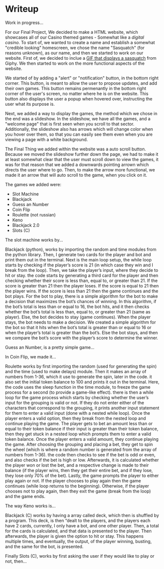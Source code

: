 
# Writeup

Work in progress...

   For our Final Project, We decided to make a HTML website, which showcases all of our Casino themed games - Somewhat like a _digital casino_.
To start of, we wanted to create a name and establish a somewhat "credible looking" homescreen, we chose the name "Sasquatch" (for reasons unknown), as our name, and then we started to work on our website. First of, we decided to inclue a [GIF that displays a sasquatch](https://giphy.com/gifs/gjHuIwidiRcjemb1GH) from Giphy. We then started to work on the more functional aspects of the website. 

   We started of by adding a "alert" or "notification" button, in the bottom right corner. This button, is meant to allow the user to propose updates, and add their own games. This button remains permenantly in the bottom right corner of the user's screen, no matter where he is on the website. This button also displays the user a popup when hovered over, instructing the user what its purpose is.

   Next, we added a way to display the games, the method which we chose in the end was a slideshow. In the slideshow, we have all the games, and a "welcome page" that is first seen when you scroll to that sector. Additionally, the slideshow also has arrows which will change color when you hover over them, so that you can easily see them even when you are viewing a page with a white background.
   
   The Final Thing we added within the website was a auto scroll button. Because we moved the slideshow further down the page, we had to make it at least somewhat clear that the user must scroll down to view the games, it was for that reason that we added a downwards pointing arrown which directs the user where to go. Then, to make the arrow more functional, we made it an arrow that will auto scroll to the game, when you click on it.
   
The games we added were:
-  Slot Machine
- Blackjack
- Guess an Number
- Coin Flip
- Roulette (not russian)
- Keno
- Blackjack 2.0
- Slots (C)  

The slot machine works by...

Blackjack (python), works by importing the random and time modules from the python library. Then, I generate two cards for the player and bot and print them out in the terminal. Next is the main loop setup, the while loop starts by checking if the player’s score is 21 (in which case they win and I break from the loop). Then, we take the player’s input, where they decide to hit or stay. the code starts by generating a third card for the player and then checking whether their score is less than, equal to, or greater than 21. If the score is greater than 21 then the player loses. If the score is equal to 21 then the player wins. If the score is less than 21 then the game continues and the bot plays. For the bot to play, there is a simple algorithm for the bot to make a decision that maximizes the bot’s chances of winning. In this algorithm, if the bot’s total is less than or equal to 16, the bot hits, and it then checks whether the bot’s total is less than, equal to, or greater than 21 (same as player). Else, the bot decides to stay (game continues). When the player stays, the bot needs to make a decision. We created a simple algorithm for the bot so that it hits when the bot’s total is greater than or equal to 16 or when the player’s total is greater than the bot’s. Else the bot stays, and then we compare the bot’s score with the player’s score to determine the winner.

Guess an Number, is a pretty simple game...

In Coin Flip, we made it...

Roulette works by first importing the random (used for generating the spin) and the time (used to make delays) module. Then it makes an array of numbers from 1-36, which it use to generate the spin, later in the code. it also set the initial token balance to 100 and prints it out in the terminal. Here, the code uses the sleep function in the time module, to freeze the game process for a second (to provide a game-like effect). there is then a while loop for the game process which starts by checking whether the user’s input for the grouping is valid or not. If they do not enter either of the characters that correspond to the grouping, it prints another input statement for them to enter a valid input (done with a nested while loop). Once the player enters a valid option, then they break from the nested loop and continue playing the game. The player gets to bet an amount less than or equal to their token balance if their input is greater than their token balance, then they get stuck in a nested loop which prompts them to enter a valid token balance. Once the player enters a valid amount, they continue playing the game. After choosing the grouping and placing a bet, they get to spin the wheel (which is where a random number is generated from the array of numbers from 1-36). the code then checks to see if the bet is odd or even, and also checks if the bet is high or low. Afterwards, it is calculated whether the player won or lost the bet, and a respective change is made to their balance (if the player wins, then they get their entire bet, and if they lose, they lose only 70% of the bet). Lastly, the game prompts the player to either play again or not. If the player chooses to play again then the game continues (while loop returns to the beginning). Otherwise, if the player chooses not to play again, then they exit the game (break from the loop) and the game ends.

The way Keno works is...

Blackjack (C) works by having a array called deck, which then is shuffled by a program. This deck, is then “dealt to the players, and the players each have 2 cards, currently, I only have a bot, and one other player. Then, a total for the cards is calculated, and that data is presented to the player. Then afterwards, the player is given the option to hit or stay. This happens multiple times, and eventually, the output, of the player winning, busting, and the same for the bot, is presented.

Finally Slots (C), works by first asking the user if they would like to play or not, then...
